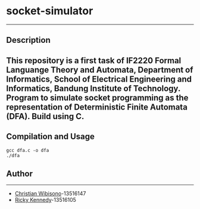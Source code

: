 # socket-simulator
----
## Description
This repository is a first task of IF2220 Formal Languange Theory and Automata, Department of Informatics, School of Electrical Engineering and Informatics, Bandung Institute of Technology. Program to simulate socket programming as the representation of Deterministic Finite Automata (DFA). Build using C.
----
## Compilation and Usage
```
gcc dfa.c -o dfa
./dfa
```
## Author
---
* [Christian Wibisono](https://github.com/christianwbsn)-13516147
* [Ricky Kennedy](https://github.com/RickyKennedy25)-13516105 

